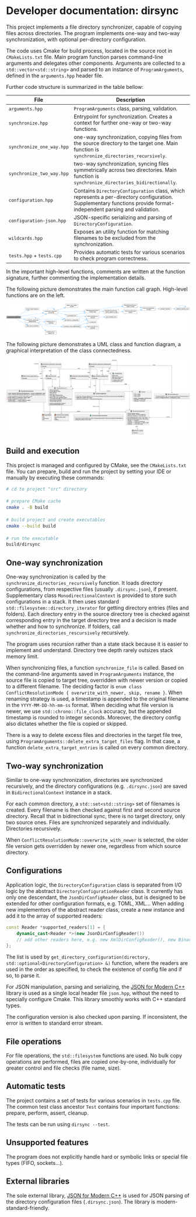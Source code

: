 # Developer documentation: dirsync

This project implements a file directory synchronizer, capable of copying
files across directories. The program implements one-way and two-way
synchronization, with optional per-directory configuration.

The code uses Cmake for build process, located in the source root in `CMakeLists.txt` file.
Main program function parses command-line arguments and delegates other components.
Arguments are collected to a `std::vector<std::string>` and parsed to an instance
of `ProgramArguments`, defined in the `arguments.hpp` header file.

Further code structure is summarized in the table bellow:

| File                      | Description                                                                                                                                                         |
|---------------------------|---------------------------------------------------------------------------------------------------------------------------------------------------------------------|
| `arguments.hpp`           | `ProgramArguments` class, parsing, validation.                                                                                                                      |
| `synchronize.hpp`         | Entrypoint for synchronization. Creates a context for further one-way or two-way functions.                                                                         |
| `synchronize_one_way.hpp` | one-way synchronization, copying files from the source directory to the target one. Main function is `synchronize_directories_recursively`.                         |
| `synchronize_two_way.hpp` | two-way synchronization, syncing files symmetrically across two directories. Main function is `synchronize_directories_bidirectionally`.                            |
| `configuration.hpp`       | Contains `DirectoryConfiguration` class, which represents a per-directory configuration. Supplementary functions provide format-independent parsing and validation. |
| `configuration-json.hpp`  | JSON-specific serializing and parsing of `DirectoryConfiguration`.                                                                                                  |
| `wildcards.hpp`           | Exposes an utility function for matching filenames to be excluded from the synchronization.                                                                         |
| `tests.hpp` + `tests.cpp` | Provides automatic tests for various scenarios to check program correctness.                                                                                        |

In the important high-level functions, comments are written at the function signature,
further commenting the implementation details.

The following picture demonstrates the main function call graph.
High-level functions are on the left.

![Function call graph](./function-call-graph.png)

The following picture demonstrates a UML class and function diagram,
a graphical interpretation of the class connectedness.

![Class and function UML diagram](./class-and-function-diagram.png)

## Build and execution

This project is managed and configured by CMake, see the `CMakeLists.txt` file.
You can prepare, build and run the project by setting your IDE
or manually by executing these commands:

```bash
# cd to project "src" directory

# prepare CMake cache
cmake . -B build

# build project and create executables
cmake --build build

# run the executable
build/dirsync
```

## One-way synchronization

One-way synchronization is called by the `synchronize_directories_recursively` function.
It loads directory configurations, from respective files (usually `.dirsync.json`), if present.
Supplementary class `MonodirectionalContext` is provided to store such configurations in a stack.
It then uses standard `std::filesystem::directory_iterator` for getting directory entries (files and folders).
Each directory entry in the source directory tree is checked against corresponding entry
in the target directory tree and a decision is made whether and how to synchronize. If folders,
call `synchronize_directories_rescursively` recursively.

The program uses recursion rather than a state stack because it is easier to implement and understand.
Directory tree depth rarely outsizes stack memory limit.

When synchronizing files, a function `synchronize_file` is called.
Based on the command-line arguments saved in `ProgramArguments` instance,
the source file is copied to target tree, overridden with newer version or copied
to a different filename. The deciding factor is
`enum class ConflictResolutionMode { overwrite_with_newer, skip, rename }`.
When renaming strategy is used, a timestamp is appended to the original filename
in the `YYYY-MM-DD-hh-mm-ss` format. When deciding what file version is newer,
we use `std::chrono::file_clock` accuracy, but the appended timestamp is rounded
to integer seconds.
Moreover, the directory config also dictates whether the file is copied or skipped.

There is a way to delete excess files and directories in the target file tree,
using `ProgramArguments::delete_extra_target_files` flag. In that case,
a function `delete_extra_target_entries` is called on every common directory.

## Two-way synchronization

Similar to one-way synchronization, directories are synchronized recursively,
and the directory configurations (e.g. `.dirsync.json`) are saved in `BidirectionalContext`
instance in a stack.

For each common directory, a `std::set<std::string>` set of filenames is created.
Every filename is then checked against first and second source directory.
Recall that in bidirectional sync, there is no target directory, only two source ones.
Files are synchronized separately and individually. Directories recursively.

When `ConflictResolutionMode::overwrite_with_newer` is selected, the older file version
gets overridden by newer one, regardless from which source directory.

## Configurations

Application logic, the `DirectoryConfiguration` class is separated from I/O logic
by the abstract `DirectoryConfigurationReader` class.
It currently has only one descendant, the `JsonDirConfigReader` class,
but is designed to be extended for other configuration formats, e.g. TOML, XML...
When adding new implementors of the abstract reader class, create a new instance
and add it to the array of supported readers:
```cpp
const Reader *supported_readers[1] = {
	dynamic_cast<Reader *>(new JsonDirConfigReader())
	// add other readers here, e.g. new XmlDirConfigReader(), new BinaryDirConfigReader()...
};
```

The list is used by `get_directory_configuration(directory, std::optional<DirectoryConfiguration> &)`
function, where the readers are used in the order as specified, to check the existence
of config file and if so, to parse it.

For JSON manipulation, parsing and serializing, the
[JSON for Modern C++](https://github.com/nlohmann/json) library
is used as a single local header file `json.hpp`,
without the need to specially configure Cmake.
This library smoothly works with C++ standard types. 

The configuration version is also checked upon parsing. If inconsistent,
the error is written to standard error stream.

## File operations

For file operations, the `std::filesystem` functions are used. No bulk copy operations
are performed, files are copied one-by-one, individually for greater control
and file checks (file name, size).

## Automatic tests

The project contains a set of tests for various scenarios in `tests.cpp` file.
The common test class ancestor `Test` contains four important functions:
prepare, perform, assert, cleanup.

The tests can be run using `dirsync --test`.

## Unsupported features

The program does not explicitly handle hard or symbolic links or special file types
(FIFO, sockets...).

## External libraries

The sole external library, [JSON for Modern C++](https://github.com/nlohmann/json)
is used for JSON parsing of the directory configuration files (`.dirsync.json`).
The library is modern-standard-friendly.
